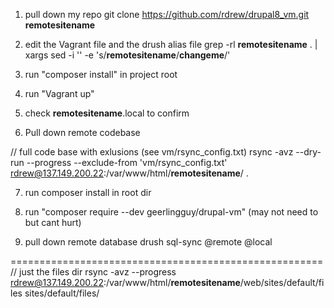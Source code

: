 1. pull down my repo
git clone https://github.com/rdrew/drupal8_vm.git __remotesitename__

2. edit the Vagrant file and the drush alias file
grep -rl __remotesitename__ . | xargs sed -i '' -e 's/__remotesitename__/**changeme**/'

3. run "composer install" in project root

4. run "Vagrant up"

5. check __remotesitename__.local to confirm

6. Pull down remote codebase

// full code base with exlusions (see vm/rsync_config.txt)
rsync -avz --dry-run --progress --exclude-from 'vm/rsync_config.txt' rdrew@137.149.200.22:/var/www/html/__remotesitename__/ .

7. run composer install in root dir

8. run "composer require --dev geerlingguy/drupal-vm" (may not need to but cant hurt)

9. pull down remote database
drush sql-sync @remote @local

======================================================
// just the files dir
rsync -avz --progress rdrew@137.149.200.22:/var/www/html/__remotesitename__/web/sites/default/files sites/default/files/	
